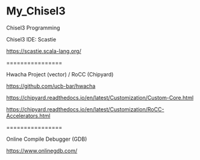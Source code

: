 # My_Chisel3
Chisel3 Programming

Chisel3 IDE: Scastie

https://scastie.scala-lang.org/

================


Hwacha Project (vector) / RoCC (Chipyard)

https://github.com/ucb-bar/hwacha

https://chipyard.readthedocs.io/en/latest/Customization/Custom-Core.html

https://chipyard.readthedocs.io/en/latest/Customization/RoCC-Accelerators.html

================

Online Compile Debugger (GDB)

https://www.onlinegdb.com/
